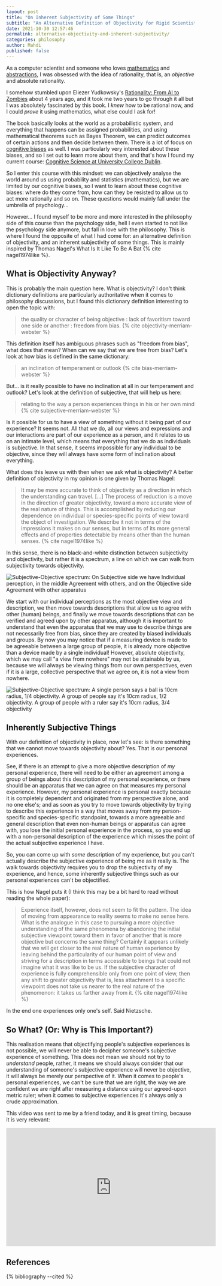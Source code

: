 ```yaml
---
layout: post
title: "On Inherent Subjectivity of Some Things"
subtitle: "An Alternative Definition of Objectivity for Rigid Scientists"
date: 2021-10-30 12:57:46
permalink: alternative-objectivity-and-inherent-subjectivity/
categories: philosophy
author: Mahdi
published: false
---
```


<!--https://postcognitivism.wordpress.com/2021/04/06/the-great-escape-can-we-transcend-our-own-conceptual-frameworks/
https://gatelessgateblog.wordpress.com/
https://www.sciencedirect.com/science/article/pii/S0388000121000802
Distinctions and Common Ground in Collective Epistemology-->

As a computer scientist and someone who loves [mathematics](/mathematical-induction-proving-tiling-methods) and [abstractions](/typoclassopedia-exercise-solutions), I was obsessed with the idea of rationality, that is, an _objective_ and absolute rationality.

I somehow stumbled upon Eliezer Yudkowsky's [Rationality: From AI to Zombies](https://www.readthesequences.com/) about 4 years ago, and it took me two years to go through it all but I was absolutely fascinated by this book. I _knew_ how to be rational now, and I could _prove_ it using mathematics, what else could I ask for!

The book basically looks at the world as a probabilistic system, and everything that happens can be assigned probabilities, and using mathematical theorems such as Bayes Theorem, we can predict outcomes of certain actions and then decide between them. There is a lot of focus on [cognitive biases](https://en.wikipedia.org/wiki/List_of_cognitive_biases) as well. I was particularly very interested about these biases, and so I set out to learn more about them, and that's how I found my current course: [Cognitive Science at University College Dublin](https://cogsci.ucd.ie).

So I enter this course with this mindset: we can objectively analyse the world around us using probability and statistics (mathematics), but we are limited by our cognitive biases, so I want to learn about these cognitive biases: where do they come from, how can they be resisted to allow us to act more rationally and so on. These questions would mainly fall under the umbrella of psychology...

However... I found myself to be more and more interested in the philosophy side of this course than the psychology side, hell I even started to not like the psychology side anymore, but fall in love with the philosophy. This is where I found the opposite of what I had come for: an alternative definition of objectivity, and an inherent subjectivity of some things. This is mainly inspired by Thomas Nagel's What Is It Like To Be A Bat {% cite nagel1974like %}.

What is Objectivity Anyway?
---------------------------

This is probably the main question here. What is objectivity? I don't think dictionary definitions are particularly authoritative when it comes to philosophy discussions, but I found this dictionary definition interesting to open the topic with:

> the quality or character of being objective : lack of favoritism toward one side or another : freedom from bias. {% cite objectivity-merriam-webster %}

This definition itself has ambiguous phrases such as "freedom from bias", what does that mean? When can we say that we are free from bias? Let's look at how bias is defined in the same dictionary:

> an inclination of temperament or outlook {% cite bias-merriam-webster %}

But... is it really possible to have no inclination at all in our temperament and outlook? Let's look at the definition of subjective, that will help us here:

> relating to the way a person experiences things in his or her own mind {% cite subjective-merriam-webster %}

Is it possible for us to have a view of something without it being part of our experience? It seems not. All that we do, all our views and expressions and our interactions are part of our experience as a person, and it relates to us on an intimate level, which means that everything that we do as individuals is subjective. In that sense, it seems impossible for any individual to be objective, since they will always have some form of inclination about everything.

What does this leave us with then when we ask what is objectivity? A better definition of objectivity in my opinion is one given by Thomas Nagel:

> It may be more accurate to think of objectivity as a direction in which the understanding can travel. [...] The process of reduction is a move in the direction of greater objectivity, toward a more accurate view of the real nature of things. This is accomplished by reducing our dependence on individual or species-specific points of view toward the object of investigation. We describe it not in terms of the impressions it makes on our senses, but in terms of its more general effects and of properties detectable by means other than the human senses. {% cite nagel1974like %}

In this sense, there is no black-and-white distinction between subjectivity and objectivity, but rather it is a spectrum, a line on which we can walk from subjectivity towards objectivity.

![Subjective-Objective spectrum: On Subjective side we have Individual perception, in the middle Agreement with others, and on the Objective side Agreement with other apparatus](/img/inherent-subjectivity/subjective-objective.png)

We start with our individual perceptions as the most objective view and description, we then move towards descriptions that allow us to agree with other (human) beings, and finally we move towards descriptions that can be verified and agreed upon by other apparatus, although it is important to understand that even the apparatus that we may use to describe things are not necessarily free from bias, since they are created by biased individuals and groups. By now you may notice that if a measuring device is made to be agreeable between a large group of people, it is already more objective than a device made by a single individual! However, absolute objectivity, which we may call "a view from nowhere" may not be attainable by us, because we will always be viewing things from our own perspectives, even if it is a large, collective perspective that we agree on, it is not a view from nowhere.

![Subjective-Objective spectrum: A single person says a ball is 10cm radius, 1/4 objectivity. A group of people say it's 10cm radius, 1/2 objectivity. A group of people with a ruler say it's 10cm radius, 3/4 objectivity](/img/inherent-subjectivity/subjective-objective-example.png)

Inherently Subjective Things
----------------------------

With our definition of objectivity in place, now let's see: is there something that we cannot move towards objectivity about? Yes. That is our personal experiences.

See, if there is an attempt to give a more objective description of _my_ personal experience, there will need to be either an agreement among a group of beings about this description of my personal experience, or there should be an apparatus that we can agree on that measures my personal experience. However, my personal experience is personal exactly because it is completely dependent and originated from my perspective alone, and no one else's; and as soon as you try to move towards objectivity by trying to describe this experience in a way that moves away from my person-specific and species-specific standpoint, towards a more agreeable and general description that even non-human beings or apparatus can agree with, you lose the initial personal experience in the process, so you end up with a non-personal description of the experience which misses the point of the actual subjective experience I have.

So, you can come up with _some_ description of my experience, but you can't actually describe the subjective experience of being me as it really is. The walk towards objectivity requires you to drop the subjectivity of my experience, and hence, some inherently subjective things such as our personal experiences can't be objectified.

This is how Nagel puts it (I think this may be a bit hard to read without reading the whole paper):

>  Experience itself, however, does not seem to fit the pattern. The idea of moving from appearance to reality seems to make no sense here. What is the analogue in this case to pursuing a more objective understanding of the same phenomena by abandoning the initial subjective viewpoint toward them in favor of another that is more objective but concerns the same thing? Certainly it appears unlikely that we will get closer to the real nature of human experience by leaving behind the particularity of our human point of view and striving for a description in terms accessible to beings that could not imagine what it was like to be us. If the subjective character of experience is fully comprehensible only from one point of view, then any shift to greater objectivity that is, less attachment to a specific viewpoint does not take us nearer to the real nature of the phenomenon: it takes us farther away from it. {% cite nagel1974like %} 

In the end one experiences only one's self. Said Nietzsche.

So What? (Or: Why is This Important?)
----------------------

This realisation means that objectifying people's subjective experiences is not possible, we will never be able to decipher someone's subjective experience of something. This does not mean we should not try to _understand_ people, rather, it means we should always consider that our understanding of someone's subjective experience will never be objective, it will always be merely our perspective of it. When it comes to people's personal experiences, we can't be sure that we are right, the way we are confident we are right after measuring a distance using our agreed-upon metric ruler; when it comes to subjective experiences it's always only a crude approximation.

This video was sent to me by a friend today, and it is great timing, because it is very relevant:

<iframe width="560" height="315" src="https://www.youtube-nocookie.com/embed/oRG2jlQWCsY" title="Good Will Hunting | 'Your Move Chief' (HD) - Matt Damon, Robin Williams | MIRAMAX" frameborder="0" allow="picture-in-picture" allowfullscreen></iframe>

References
----------

{% bibliography --cited %}
